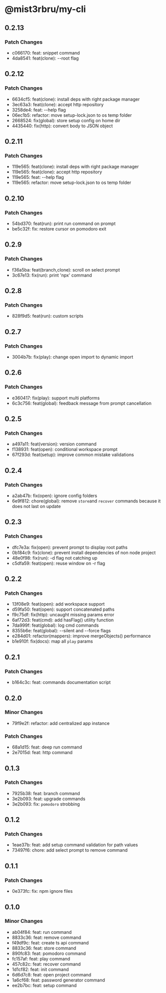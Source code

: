 # @mist3rbru/my-cli

## 0.2.13

### Patch Changes

- c066170: feat: snippet command
- 4da8541: feat(clone): --root flag

## 0.2.12

### Patch Changes

- 6634cf5: feat(clone): install deps with right package manager
- 3ec63a3: feat(clone): accept http repository
- 3258de4: feat: --help flag
- 06ec1b5: refactor: move setup-lock.json to os temp folder
- 2668524: fix(global): store setup config on home dir
- 4435440: fix(http): convert body to JSON object

## 0.2.11

### Patch Changes

- 119e565: feat(clone): install deps with right package manager
- 119e565: feat(clone): accept http repository
- 119e565: feat: --help flag
- 119e565: refactor: move setup-lock.json to os temp folder

## 0.2.10

### Patch Changes

- 54bd370: feat(run): print run command on prompt
- be5c32f: fix: restore cursor on pomodoro exit

## 0.2.9

### Patch Changes

- f36a5ba: feat(branch,clone): scroll on select prompt
- 3c67e13: fix(run): print 'npx' command

## 0.2.8

### Patch Changes

- 828f9d5: feat(run): custom scripts

## 0.2.7

### Patch Changes

- 3004b7b: fix(play): change open import to dynamic import

## 0.2.6

### Patch Changes

- e360417: fix(play): support multi platforms
- 6c3c756: feat(global): feedback message from prompt cancellation

## 0.2.5

### Patch Changes

- a497a11: feat(version): version command
- f138931: feat(open): conditional workspace prompt
- 67f293d: feat(setup): improve common mistake validations

## 0.2.4

### Patch Changes

- a2ab47b: fix(open): ignore config folders
- 6e9f812: chore(global): remove `store`and `recover` commands because it does not last on update

## 0.2.3

### Patch Changes

- dfc7e3a: fix(open): prevent prompt to display root paths
- 0b184c9: fix(clone): prevent install dependencies of non node project
- 48e0f98: fix(run): -d flag not catching up
- c5dfa59: feat(open): reuse window on -r flag

## 0.2.2

### Patch Changes

- 13f08e9: feat(open): add workspace support
- d59fa50: feat(open): support concatenated paths
- f9c75df: fix(http): uncaught missing params error
- 6af72d3: feat(cmd): add hasFlag() utility function
- 7da999f: feat(global): log cmd commands
- 8355b6e: feat(global): --silent and --force flags
- e284d01: refactor(mappers): improve mergeObjects() performance
- b1e910f: fix(docs): map all `play` params

## 0.2.1

### Patch Changes

- b164c3c: feat: commands documentation script

## 0.2.0

### Minor Changes

- 79f9e2f: refactor: add centralized app instance

### Patch Changes

- 68a1d15: feat: deep run command
- 2e7015d: feat: http command

## 0.1.3

### Patch Changes

- 7925b38: feat: branch command
- 3e2b093: feat: upgrade commands
- 3e2b093: fix: `pomodoro` strobbing

## 0.1.2

### Patch Changes

- 1eae37b: feat: add setup command validation for path values
- 73497f6: chore: add select prompt to remove command

## 0.1.1

### Patch Changes

- 0e373fc: fix: npm ignore files

## 0.1.0

### Minor Changes

- ab04f84: feat: run command
- 8833c36: feat: remove command
- f49df9c: feat: create ts api command
- 8833c36: feat: store command
- 890fc83: feat: pomodoro command
- fc157af: feat: play command
- 457c82c: feat: recover command
- 1d1cf82: feat: init command
- 6d6d7c8: feat: open project command
- 1a6cf68: feat: password generator command
- ee2b7bc: feat: setup command
